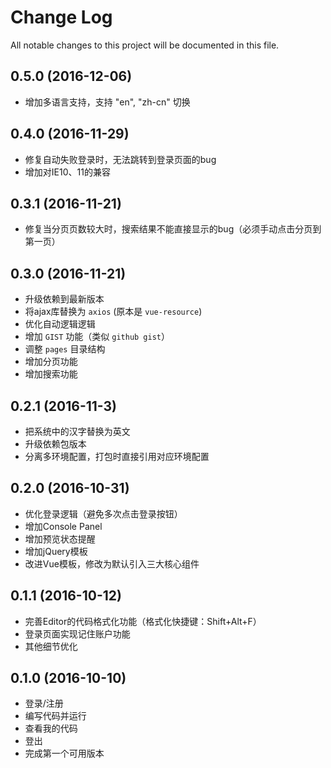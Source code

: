 # Change Log
All notable changes to this project will be documented in this file.

## 0.5.0 (2016-12-06)

- 增加多语言支持，支持 "en", "zh-cn" 切换

## 0.4.0 (2016-11-29)

- 修复自动失败登录时，无法跳转到登录页面的bug
- 增加对IE10、11的兼容

## 0.3.1 (2016-11-21)

- 修复当分页页数较大时，搜索结果不能直接显示的bug（必须手动点击分页到第一页）

## 0.3.0 (2016-11-21)

- 升级依赖到最新版本
- 将ajax库替换为 ``axios`` (原本是 ``vue-resource``)
- 优化自动逻辑逻辑
- 增加 ``GIST`` 功能（类似 ``github gist``）
- 调整 ``pages`` 目录结构
- 增加分页功能
- 增加搜索功能

## 0.2.1 (2016-11-3)

- 把系统中的汉字替换为英文
- 升级依赖包版本
- 分离多环境配置，打包时直接引用对应环境配置

## 0.2.0 (2016-10-31)

- 优化登录逻辑（避免多次点击登录按钮）
- 增加Console Panel
- 增加预览状态提醒
- 增加jQuery模板
- 改进Vue模板，修改为默认引入三大核心组件

## 0.1.1 (2016-10-12)

- 完善Editor的代码格式化功能（格式化快捷键：Shift+Alt+F）
- 登录页面实现记住账户功能
- 其他细节优化

## 0.1.0 (2016-10-10)

- 登录/注册
- 编写代码并运行
- 查看我的代码
- 登出
- 完成第一个可用版本
